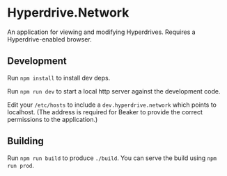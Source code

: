 # Hyperdrive.Network

An application for viewing and modifying Hyperdrives. Requires a Hyperdrive-enabled browser.

## Development

Run `npm install` to install dev deps.

Run `npm run dev` to start a local http server against the development code.

Edit your `/etc/hosts` to include a `dev.hyperdrive.network` which points to localhost. (The address is required for Beaker to provide the correct permissions to the application.)

## Building

Run `npm run build` to produce `./build`. You can serve the build using `npm run prod`.